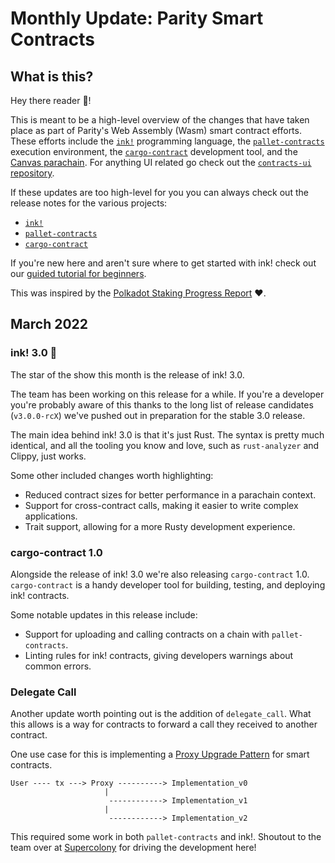 # Monthly Update: Parity Smart Contracts

## What is this?
Hey there reader 👋!

This is meant to be a high-level overview of the changes that have taken place as part of
Parity's Web Assembly (Wasm) smart contract efforts. These efforts include the [`ink!`](https://github.com/paritytech/ink)
programming language, the [`pallet-contracts`](https://github.com/paritytech/substrate/tree/master/frame/contracts) execution environment, the [`cargo-contract`](https://github.com/paritytech/cargo-contract)
development tool, and the [Canvas parachain](https://github.com/paritytech/cumulus/tree/master/polkadot-parachains/canvas-kusama). For anything UI related go check out the
[`contracts-ui` repository](https://github.com/paritytech/contracts-ui).

If these updates are too high-level for you you can always check out the release notes for
the various projects:
- [`ink!`](https://github.com/paritytech/ink/blob/master/RELEASES.md)
- [`pallet-contracts`](https://github.com/paritytech/substrate/blob/master/frame/contracts/CHANGELOG.md)
- [`cargo-contract`](https://github.com/paritytech/cargo-contract/blob/master/CHANGELOG.md)

If you're new here and aren't sure where to get started with ink! check out our
[guided tutorial for beginners](https://docs.substrate.io/tutorials/v3/ink-workshop/pt1/).

This was inspired by the [Polkadot Staking Progress Report](https://gist.github.com/kianenigma/aa835946455b9a3f167821b9d05ba376) ❤️.

## March 2022

### ink! 3.0 🦑
The star of the show this month is the release of ink! 3.0.

The team has been working on this release for a while. If you're a developer you're
probably aware of this thanks to the long list of release candidates (`v3.0.0-rcX`) we've
pushed out in preparation for the stable 3.0 release.

The main idea behind ink! 3.0 is that it's just Rust. The syntax is pretty much
identical, and all the tooling you know and love, such as `rust-analyzer` and Clippy,
just works.

Some other included changes worth highlighting:
- Reduced contract sizes for better performance in a parachain context.
- Support for cross-contract calls, making it easier to write complex applications.
- Trait support, allowing for a more Rusty development experience.

### cargo-contract 1.0
Alongside the release of ink! 3.0 we're also releasing `cargo-contract` 1.0.
`cargo-contract` is a handy developer tool for building, testing, and deploying ink!
contracts.

Some notable updates in this release include:
- Support for uploading and calling contracts on a chain with `pallet-contracts`.
- Linting rules for ink! contracts, giving developers warnings about common errors.

### Delegate Call
Another update worth pointing out is the addition of `delegate_call`. What this allows is
a way for contracts to forward a call they received to another contract.

One use case for this is implementing a [Proxy Upgrade Pattern](https://docs.openzeppelin.com/upgrades-plugins/1.x/proxies) for smart contracts.

```
User ---- tx ---> Proxy ----------> Implementation_v0
                     |
                      ------------> Implementation_v1
                     |
                      ------------> Implementation_v2
```

This required some work in both `pallet-contracts` and ink!. Shoutout to the team over
at [Supercolony](https://supercolony.net/) for driving the development here!
